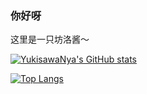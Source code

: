 ### 你好呀

这里是一只坊洛酱～

[![YukisawaNya's GitHub stats](https://github-readme-stats.vercel.app/api?username=YukisawaNya&show_icons=true)](https://github.com/anuraghazra/github-readme-stats)

[![Top Langs](https://github-readme-stats.vercel.app/api/top-langs/?username=YukisawaNya&layout=compact)](https://github.com/anuraghazra/github-readme-stats)
<!--
**YukisawaNya/YukisawaNya** is a ✨ _special_ ✨ repository because its `README.md` (this file) appears on your GitHub profile.

Here are some ideas to get you started:

- 🔭 I’m currently working on ...
- 🌱 I’m currently learning ...
- 👯 I’m looking to collaborate on ...
- 🤔 I’m looking for help with ...
- 💬 Ask me about ...
- 📫 How to reach me: ...
- 😄 Pronouns: ...
- ⚡ Fun fact: ...
-->
